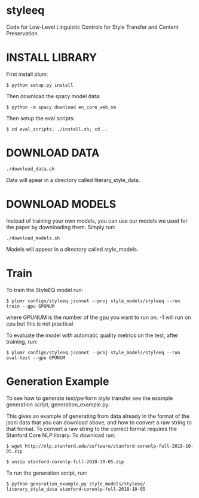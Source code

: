 # styleeq
Code for Low-Level Linguistic Controls for Style Transfer and Content Preservation

# INSTALL LIBRARY

First install plum:

`$ python setup.py install`

Then download the spacy model data:

`$ python -m spacy download en_core_web_sm`

Then setup the eval scripts:

`$ cd eval_scripts; ./install.sh; cd ..`

# DOWNLOAD DATA

`./download_data.sh`

Data will apear in a directory called literary_style_data.

# DOWNLOAD MODELS

Instead of training your own models, you can use our models we used for the
paper by downloading them. Simply run:

`./download_models.sh`

Models will appear in a directory called style_models.

# Train 

To train the StyleEQ model run:

`$ plumr configs/styleeq.jsonnet --proj style_models/styleeq --run train --gpu GPUNUM`

where GPUNUM is the number of the gpu you want to run on. -1 will run on cpu
but this is not practical. 

To evaluate the model with automatic quality metrics on the test, after 
training, run: 

`$ plumr configs/styleeq.jsonnet --proj style_models/styleeq --run eval-test --gpu GPUNUM`

# Generation Example

To see how to generate text/perform style transfer see the example generation 
script, generation_example.py.

This gives an example of generating from data already in the format of 
the jsonl data that you can download above, and how to convert a raw string
to that format. To convert a raw string to the correct format requires 
the Stanford Core NLP library. To download run:

`$ wget http://nlp.stanford.edu/software/stanford-corenlp-full-2018-10-05.zip` 

`$ unzip stanford-corenlp-full-2018-10-05.zip`

To run the generation script, run:

`$ python generation_example.py style_models/styleeq/ literary_style_data stanford-corenlp-full-2018-10-05`


 



